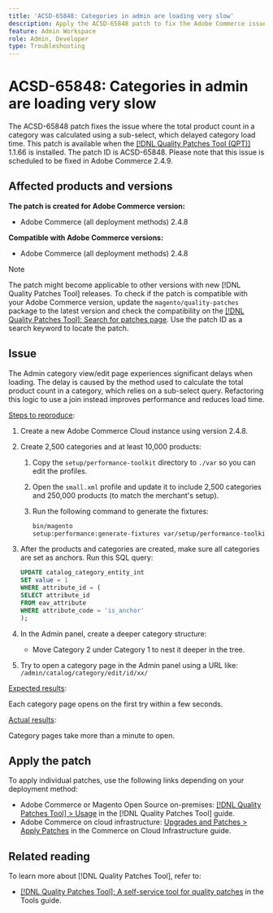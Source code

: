 ```yaml
---
title: 'ACSD-65848: Categories in admin are loading very slow'
description: Apply the ACSD-65848 patch to fix the Adobe Commerce issue where the total product count in a category was calculated using a sub-select, which delayed category load time.
feature: Admin Workspace
role: Admin, Developer
type: Troubleshooting
---
```


# ACSD-65848: Categories in admin are loading very slow

The ACSD-65848 patch fixes the issue where the total product count in a category was calculated using a sub-select, which delayed category load time. This patch is available when the [[!DNL Quality Patches Tool (QPT)]](/help/tools/quality-patches-tool/quality-patches-tool-to-self-serve-quality-patches.md) 1.1.66 is installed. The patch ID is ACSD-65848. Please note that this issue is scheduled to be fixed in Adobe Commerce 2.4.9.

## Affected products and versions

**The patch is created for Adobe Commerce version:**

* Adobe Commerce (all deployment methods) 2.4.8

**Compatible with Adobe Commerce versions:**

* Adobe Commerce (all deployment methods) 2.4.8

>[!NOTE]
>
>The patch might become applicable to other versions with new [!DNL Quality Patches Tool] releases. To check if the patch is compatible with your Adobe Commerce version, update the `magento/quality-patches` package to the latest version and check the compatibility on the [[!DNL Quality Patches Tool]: Search for patches page](https://experienceleague.adobe.com/tools/commerce-quality-patches/index.html). Use the patch ID as a search keyword to locate the patch.

## Issue

The Admin category view/edit page experiences significant delays when loading. The delay is caused by the method used to calculate the total product count in a category, which relies on a sub-select query. Refactoring this logic to use a join instead improves performance and reduces load time.

<u>Steps to reproduce</u>:

1. Create a new Adobe Commerce Cloud instance using version 2.4.8.
1. Create 2,500 categories and at least 10,000 products:
    1. Copy the `setup/performance-toolkit` directory to `./var` so you can edit the profiles.
    1. Open the `small.xml` profile and update it to include 2,500 categories and 250,000 products (to match the merchant's setup).
    1. Run the following command to generate the fixtures:
        
        ```bash
        bin/magento 
        setup:performance:generate-fixtures var/setup/performance-toolkit/profiles/ce/small.xml
        ```

1. After the products and categories are created, make sure all categories are set as anchors. Run this SQL query:

    ```sql
    UPDATE catalog_category_entity_int 
    SET value = 1 
    WHERE attribute_id = (
    SELECT attribute_id 
    FROM eav_attribute 
    WHERE attribute_code = 'is_anchor'
    );
    ```

1. In the Admin panel, create a deeper category structure:
    * Move Category 2 under Category 1 to nest it deeper in the tree.
1. Try to open a category page in the Admin panel using a URL like:
    ```/admin/catalog/category/edit/id/xx/```

<u>Expected results</u>:

Each category page opens on the first try within a few seconds.

<u>Actual results</u>:

Category pages take more than a minute to open.

## Apply the patch

To apply individual patches, use the following links depending on your deployment method:

* Adobe Commerce or Magento Open Source on-premises: [[!DNL Quality Patches Tool] > Usage](/help/tools/quality-patches-tool/usage.md) in the [!DNL Quality Patches Tool] guide.
* Adobe Commerce on cloud infrastructure: [Upgrades and Patches > Apply Patches](https://experienceleague.adobe.com/docs/commerce-cloud-service/user-guide/develop/upgrade/apply-patches.html) in the Commerce on Cloud Infrastructure guide.

## Related reading

To learn more about [!DNL Quality Patches Tool], refer to:

* [[!DNL Quality Patches Tool]: A self-service tool for quality patches](/help/tools/quality-patches-tool/quality-patches-tool-to-self-serve-quality-patches.md) in the Tools guide.
